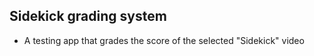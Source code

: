 ## Sidekick grading system

- A testing app that grades the score of the selected "Sidekick" video


